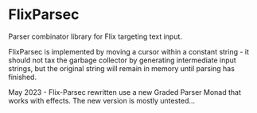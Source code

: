 # FlixParsec

Parser combinator library for Flix targeting text input.

FlixParsec is implemented by moving a cursor within a constant string - it 
should not tax the garbage collector by generating intermediate input strings, 
but the original string will remain in memory until parsing has finished. 

May 2023 - Flix-Parsec rewritten use a new Graded Parser Monad that works with 
effects. The new version is mostly untested...
